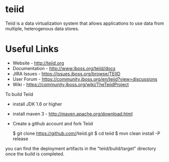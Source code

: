 teiid
=====

Teiid is a data virtualization system that allows applications to use data from multiple, heterogenous data stores.

# Useful Links
- Website - http://teiid.org
- Documentation - http://www.jboss.org/teiid/docs
- JIRA Issues -  https://issues.jboss.org/browse/TEIID
- User Forum - https://community.jboss.org/en/teiid?view=discussions
- Wiki - https://community.jboss.org/wiki/TheTeiidProject

To build Teiid
- install JDK 1.6 or higher
- install maven 3 - http://maven.apache.org/download.html
- Create a github account and fork Teiid 

	$ git clone https://github.com/<yourname>/teiid.git
	$ cd teiid
	$ mvn clean install -P release

you can find the deployment artifacts in the "teiid/build/target" directory once the build is completed.
